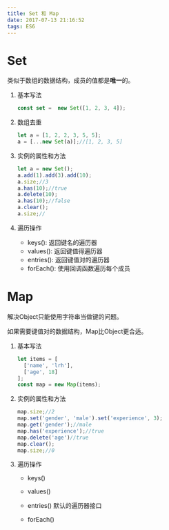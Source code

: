 ```yaml
---
title: Set 和 Map
date: 2017-07-13 21:16:52
tags: ES6
---
```




# Set

类似于数组的数据结构，成员的值都是**唯一**的。

<!-- more -->

1. 基本写法

   ```js
   const set =  new Set([1, 2, 3, 4]);

   ```

2. 数组去重

   ```js
   let a = [1, 2, 2, 3, 5, 5];
   a = [...new Set(a)];//[1, 2, 3, 5]

   ```

3. 实例的属性和方法

   ```js
   let a = new Set();
   a.add(1).add(3).add(10);
   a.size;//3
   a.has(10);//true
   a.delete(10);
   a.has(10);//false
   a.clear();
   a.size;//

   ```

4. 遍历操作

   * keys(): 返回键名的遍历器
   * values(): 返回键值得遍历器
   * entries(): 返回键值对的遍历器
   * forEach(): 使用回调函数遍历每个成员



# Map

解决Object只能使用字符串当做键的问题。

如果需要键值对的数据结构，Map比Object更合适。

1. 基本写法

   ```js
   let items = [
     ['name', 'lrh'],
     ['age', 18]
   ];
   const map = new Map(items);

   ```

2. 实例的属性和方法

   ```js
   map.size;//2
   map.set('gender', 'male').set('experience', 3);
   map.get('gender');//male
   map.has('experience');//true
   map.delete('age')//true
   map.clear();
   map.size;//0

   ```

3. 遍历操作

   * keys()

   * values()

   * entries() 默认的遍历器接口

   * forEach()

     ​